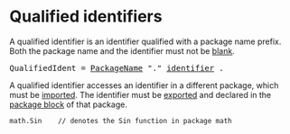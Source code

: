 # Qualified identifiers

A qualified identifier is an identifier qualified with a package name prefix. Both the package name and the identifier must not be [blank](/Declarations%20and%20scope/blank_identifier.html).

<pre>
<a id="QualifiedIdent">QualifiedIdent</a> = <a href="/Packages/package_clause.html#PackageName">PackageName</a> "." <a href="/Lexical%20elements/identifiers.html#identifier">identifier</a> .
</pre>

A qualified identifier accesses an identifier in a different package, which must be [imported](/Packages/import_declarations.html). The identifier must be [exported](/Declarations%20and%20scope/exported_identifiers.html) and declared in the [package block](/Blocks/) of that package.

```
math.Sin    // denotes the Sin function in package math
```